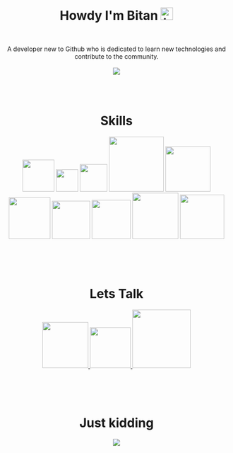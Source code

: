 <h1 align="center">
 Howdy I'm Bitan <img src="https://user-images.githubusercontent.com/1303154/88677602-1635ba80-d120-11ea-84d8-d263ba5fc3c0.gif" width="28px" alt="hi" border-radius="50%">
</h1>
<br>

<p align="center">
  A developer new to Github who is dedicated to learn new technologies and contribute to the community. 
<br>
  <br>
<img src="https://media.giphy.com/media/l0HlNaQ6gWfllcjDO/giphy.gif" >
</p>

<br>
<br>

<h1 align="center">Skills</h2>

<p align="center">
<img  src="https://user-images.githubusercontent.com/53335079/122720956-b727e980-d28d-11eb-9eab-ed0fb38ef7c2.png" width="72px"/>
 
<img  src="https://user-images.githubusercontent.com/53335079/122716618-200c6300-d288-11eb-8be8-cfb5c6334499.png" width="50px"/>
 
 <img  src="https://user-images.githubusercontent.com/53335079/122716900-7d081900-d288-11eb-97fd-feaf85180711.png" width="62px"/>
 
<img  src="https://user-images.githubusercontent.com/53335079/122715959-4978bf00-d287-11eb-83e8-c172bd77bdf9.png" width="124px"/>
 
<img  src="https://user-images.githubusercontent.com/53335079/122721292-1c7bda80-d28e-11eb-9dd1-c808dca7096b.png" width="102px"/>
 
<img  src="https://user-images.githubusercontent.com/53335079/122716950-901ae900-d288-11eb-905f-338448976bba.png" width="94px"/>
 
<img  src="https://user-images.githubusercontent.com/53335079/122717165-dc662900-d288-11eb-8a95-c023ef19c565.png" width="86px"/>
 
<img  src="https://user-images.githubusercontent.com/53335079/122717262-fd2e7e80-d288-11eb-8543-0ff1c8d7a883.png" width="88px"/>

<img  src="https://user-images.githubusercontent.com/53335079/122721166-f8b89480-d28d-11eb-8b08-9f0ea99fd31f.png" width="104px"/>
 
 <img  src="https://user-images.githubusercontent.com/53335079/122719509-e3db0180-d28b-11eb-9acd-c709f257150b.png" width="100px"/>
 


</p>


<br>
<br>
<br>

<h1 align="center">Lets Talk</h1>

<p align="center">

  <a href="https://www.linkedin.com/in/bitan-banerjee">
<img  src="https://user-images.githubusercontent.com/53335079/122726792-f8bb9300-d293-11eb-8b09-e16fde0b7533.png" width="104px"/>
  </a>

  <a href="mailto:bitanbanerjee06@gmail.com">
<img  src="https://user-images.githubusercontent.com/53335079/122726683-db86c480-d293-11eb-8ab9-86e3fdb1b922.png" width="92px"/>
  </a>
  
  
<a href="https://t.me/Bitan_Banerjee_Official" >
<img   src="https://user-images.githubusercontent.com/53335079/122726864-0bce6300-d294-11eb-8937-3057b0637984.png" width="132px"/>
  </a>
</p>

<br>
<br>
<br>

<h1 align="center">Just kidding</h2>
<p align="center"><img src="https://readme-jokes.vercel.app/api"/></p>

